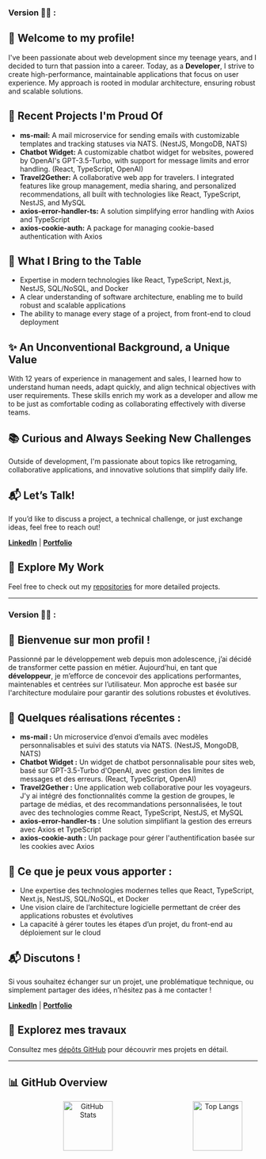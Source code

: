 ### Version 🍔🍟 :


## 👋 **Welcome to my profile!**

I've been passionate about web development since my teenage years, and I decided to turn that passion into a career. Today, as a **Developer**, I strive to create high-performance, maintainable applications that focus on user experience. My approach is rooted in modular architecture, ensuring robust and scalable solutions.


## 🚀 **Recent Projects I'm Proud Of**
- **ms-mail:** A mail microservice for sending emails with customizable templates and tracking statuses via NATS. (NestJS, MongoDB, NATS)
- **Chatbot Widget:** A customizable chatbot widget for websites, powered by OpenAI's GPT-3.5-Turbo, with support for message limits and error handling. (React, TypeScript, OpenAI)
- **Travel2Gether:** A collaborative web app for travelers. I integrated features like group management, media sharing, and personalized recommendations, all built with technologies like React, TypeScript, NestJS, and MySQL
- **axios-error-handler-ts:** A solution simplifying error handling with Axios and TypeScript
- **axios-cookie-auth:** A package for managing cookie-based authentication with Axios


## 💼 **What I Bring to the Table**
- Expertise in modern technologies like React, TypeScript, Next.js, NestJS, SQL/NoSQL, and Docker
- A clear understanding of software architecture, enabling me to build robust and scalable applications
- The ability to manage every stage of a project, from front-end to cloud deployment


## ✨ **An Unconventional Background, a Unique Value**
With 12 years of experience in management and sales, I learned how to understand human needs, adapt quickly, and align technical objectives with user requirements. These skills enrich my work as a developer and allow me to be just as comfortable coding as collaborating effectively with diverse teams.


## 📚 **Curious and Always Seeking New Challenges**
Outside of development, I'm passionate about topics like retrogaming, collaborative applications, and innovative solutions that simplify daily life.


## 📬 **Let’s Talk!**
If you’d like to discuss a project, a technical challenge, or just exchange ideas, feel free to reach out!

**[LinkedIn](https://www.linkedin.com/in/jonas-szigeti/)** | **[Portfolio](https://jsproject.fr/)**


## 📂 **Explore My Work**
Feel free to check out my [repositories](https://github.com/Jszigeti?tab=repositories) for more detailed projects.



___________________________________________________________________________



### Version 🥐🥖 :


## 👋 **Bienvenue sur mon profil !**

Passionné par le développement web depuis mon adolescence, j’ai décidé de transformer cette passion en métier. Aujourd’hui, en tant que **développeur**, je m’efforce de concevoir des applications performantes, maintenables et centrées sur l’utilisateur. Mon approche est basée sur l'architecture modulaire pour garantir des solutions robustes et évolutives.


## 🚀 **Quelques réalisations récentes :**
- **ms-mail :** Un microservice d’envoi d’emails avec modèles personnalisables et suivi des statuts via NATS. (NestJS, MongoDB, NATS)
- **Chatbot Widget :** Un widget de chatbot personnalisable pour sites web, basé sur GPT-3.5-Turbo d'OpenAI, avec gestion des limites de messages et des erreurs. (React, TypeScript, OpenAI)
- **Travel2Gether :** Une application web collaborative pour les voyageurs. J'y ai intégré des fonctionnalités comme la gestion de groupes, le partage de médias, et des recommandations personnalisées, le tout avec des technologies comme React, TypeScript, NestJS, et MySQL
- **axios-error-handler-ts :** Une solution simplifiant la gestion des erreurs avec Axios et TypeScript
- **axios-cookie-auth :** Un package pour gérer l'authentification basée sur les cookies avec Axios


## 💼 **Ce que je peux vous apporter :**
- Une expertise des technologies modernes telles que React, TypeScript, Next.js, NestJS, SQL/NoSQL, et Docker
- Une vision claire de l’architecture logicielle permettant de créer des applications robustes et évolutives
- La capacité à gérer toutes les étapes d’un projet, du front-end au déploiement sur le cloud


## 📬 **Discutons !**
Si vous souhaitez échanger sur un projet, une problématique technique, ou simplement partager des idées, n’hésitez pas à me contacter !

**[LinkedIn](https://www.linkedin.com/in/jonas-szigeti/)** | **[Portfolio](https://jsproject.fr/)**


## 📂 **Explorez mes travaux**
Consultez mes [dépôts GitHub](https://github.com/Jszigeti?tab=repositories) pour découvrir mes projets en détail.



___________________________________________________________________________



## 📊 **GitHub Overview**

<div align="center" style="display: flex; justify-content: center; align-items: center; gap: 20px; width: 100%;">
  <img src="https://github-readme-stats.vercel.app/api?username=Jszigeti&show_icons=true&theme=nord" alt="GitHub Stats" style="flex: 2; max-width: 67%; height: 100px;" />
  <img src="https://github-readme-stats.vercel.app/api/top-langs/?username=Jszigeti&layout=compact&theme=nord&hide=html,css,scss" alt="Top Langs" style="flex: 1; max-width: 33%; height: 100px;" />
</div>
